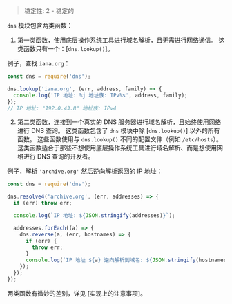 
> 稳定性: 2 - 稳定的

`dns` 模块包含两类函数：

1) 第一类函数，使用底层操作系统工具进行域名解析，且无需进行网络通信。
这类函数只有一个：[`dns.lookup()`]。

例子，查找 `iana.org`：

```js
const dns = require('dns');

dns.lookup('iana.org', (err, address, family) => {
  console.log('IP 地址: %j 地址族: IPv%s', address, family);
});
// IP 地址: "192.0.43.8" 地址族: IPv4
```

2) 第二类函数，连接到一个真实的 DNS 服务器进行域名解析，且始终使用网络进行 DNS 查询。
这类函数包含了 `dns` 模块中除 [`dns.lookup()`] 以外的所有函数。
这些函数使用与 `dns.lookup()` 不同的配置文件（例如 `/etc/hosts`）。
这类函数适合于那些不想使用底层操作系统工具进行域名解析、而是想使用网络进行 DNS 查询的开发者。

例子，解析 `'archive.org'` 然后逆向解析返回的 IP 地址：

```js
const dns = require('dns');

dns.resolve4('archive.org', (err, addresses) => {
  if (err) throw err;

  console.log(`IP 地址: ${JSON.stringify(addresses)}`);

  addresses.forEach((a) => {
    dns.reverse(a, (err, hostnames) => {
      if (err) {
        throw err;
      }
      console.log(`IP 地址 ${a} 逆向解析到域名: ${JSON.stringify(hostnames)}`);
    });
  });
});
```

两类函数有微妙的差别，详见 [实现上的注意事项]。


